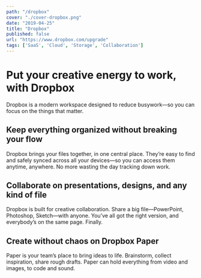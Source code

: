 ```yaml
---
path: "/dropbox"
cover: "./cover-dropbox.png"
date: "2019-04-25"
title: "Dropbox"
published: false
url: "https://www.dropbox.com/upgrade"
tags: ['SaaS', 'Cloud', 'Storage', 'Collaboration']
---
```

# Put your creative energy to work, with Dropbox

Dropbox is a modern workspace designed to reduce busywork—so you can focus on the things that matter.

## Keep everything organized without breaking your flow
Dropbox brings your files together, in one central place. They’re easy to find and safely synced across all your devices—so you can access them anytime, anywhere. No more wasting the day tracking down work.

## Collaborate on presentations, designs, and any kind of file

Dropbox is built for creative collaboration. Share a big file—PowerPoint, Photoshop, Sketch—with anyone. You’ve all got the right version, and everybody’s on the same page. Finally.

## Create without chaos on Dropbox Paper

Paper is your team’s place to bring ideas to life. Brainstorm, collect inspiration, share rough drafts. Paper can hold everything from video and images, to code and sound.
